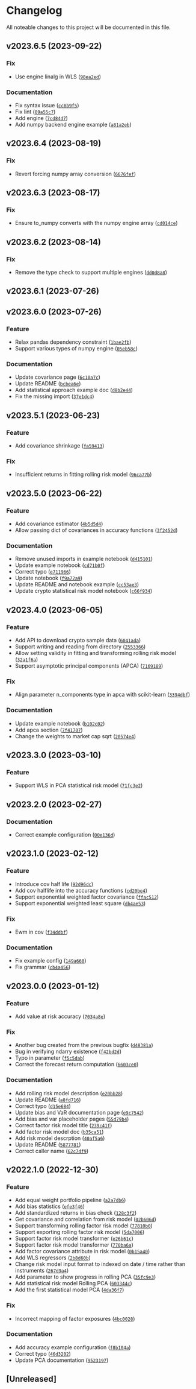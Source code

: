 # Changelog

All noteable changes to this project will be documented in this file.

<!--next-version-placeholder-->

## v2023.6.5 (2023-09-22)

### Fix

* Use engine linalg in WLS ([`98ea2ed`](https://github.com/factorpricingmodel/factor-pricing-model-risk-model/commit/98ea2ed5946fb1fac619f68003312b83446884ae))

### Documentation

* Fix syntax issue ([`cc8b9f5`](https://github.com/factorpricingmodel/factor-pricing-model-risk-model/commit/cc8b9f5c8d9936d7d6b53a2e743c3a473f4f6fa6))
* Fix lint ([`89a55c7`](https://github.com/factorpricingmodel/factor-pricing-model-risk-model/commit/89a55c7611e2a7abd59cda7e124903de10158df6))
* Add engine ([`7cd84d7`](https://github.com/factorpricingmodel/factor-pricing-model-risk-model/commit/7cd84d7620364ca6ed57ea01449ec9bd6410e241))
* Add numpy backend engine example ([`a81a2eb`](https://github.com/factorpricingmodel/factor-pricing-model-risk-model/commit/a81a2eb6f8e076626dd1bfd8da62ef64ee8d09cb))

## v2023.6.4 (2023-08-19)

### Fix

* Revert forcing numpy array conversion ([`6676fef`](https://github.com/factorpricingmodel/factor-pricing-model-risk-model/commit/6676fefc7842e41c10ca735afccc241fad0d1d6e))

## v2023.6.3 (2023-08-17)

### Fix

* Ensure to_numpy converts with the numpy engine array ([`cd014ce`](https://github.com/factorpricingmodel/factor-pricing-model-risk-model/commit/cd014ce0028e3796e66d1f27e74e7d9090562506))

## v2023.6.2 (2023-08-14)

### Fix

* Remove the type check to support multiple engines ([`dd0d8a8`](https://github.com/factorpricingmodel/factor-pricing-model-risk-model/commit/dd0d8a88a5146b42cae920c92fe68fe82f88ec25))

## v2023.6.1 (2023-07-26)



## v2023.6.0 (2023-07-26)

### Feature

* Relax pandas dependency constraint ([`1bae2fb`](https://github.com/factorpricingmodel/factor-pricing-model-risk-model/commit/1bae2fb779955636e1b57bff67abbfc5076661bd))
* Support various types of numpy engine ([`05eb58c`](https://github.com/factorpricingmodel/factor-pricing-model-risk-model/commit/05eb58cfdba0db6bd23a0bebac7dec061c58b1a3))

### Documentation

* Update covariance page ([`6c10a7c`](https://github.com/factorpricingmodel/factor-pricing-model-risk-model/commit/6c10a7cd608ed0d0d1a6b450d591884f1af60cb1))
* Update README ([`bcbea6e`](https://github.com/factorpricingmodel/factor-pricing-model-risk-model/commit/bcbea6e3ff0f9e7f29b966f1bdefe02ee85e175a))
* Add statistical approach example doc ([`d8b2e44`](https://github.com/factorpricingmodel/factor-pricing-model-risk-model/commit/d8b2e441b9c1f224e90b69e44cc724ca1fe78164))
* Fix the missing import ([`37e1dc4`](https://github.com/factorpricingmodel/factor-pricing-model-risk-model/commit/37e1dc46c4d460b34981475cd9f1c744eefb587c))

## v2023.5.1 (2023-06-23)

### Feature

* Add covariance shrinkage ([`fa59413`](https://github.com/factorpricingmodel/factor-pricing-model-risk-model/commit/fa59413221728f9dc4c8aebe15a3d65ee4cccc11))

### Fix

* Insufficient returns in fitting rolling risk model ([`96ca77b`](https://github.com/factorpricingmodel/factor-pricing-model-risk-model/commit/96ca77b70e6c7bcca86b47553d3e9507d04139da))

## v2023.5.0 (2023-06-22)

### Feature

* Add covariance estimator ([`4b5d5d4`](https://github.com/factorpricingmodel/factor-pricing-model-risk-model/commit/4b5d5d428faed82b21392d7eec93bb9bd38f5767))
* Allow passing dict of covariances in accuracy functions ([`3f2452d`](https://github.com/factorpricingmodel/factor-pricing-model-risk-model/commit/3f2452d7a59ae3b3c30ad339f52b4ef423edca02))

### Documentation

* Remove unused imports in example notebook ([`d415101`](https://github.com/factorpricingmodel/factor-pricing-model-risk-model/commit/d415101271b0058b61a1ad6d859246e5d1da8221))
* Update example notebook ([`cd71b0f`](https://github.com/factorpricingmodel/factor-pricing-model-risk-model/commit/cd71b0fcc804951ab1bde056702fcbfa2f67cd2e))
* Correct typo ([`e711966`](https://github.com/factorpricingmodel/factor-pricing-model-risk-model/commit/e711966b091d8a38d6c783552a058813b21eb323))
* Update notebook ([`f9a72a9`](https://github.com/factorpricingmodel/factor-pricing-model-risk-model/commit/f9a72a9aeb4bdf10af8c700d47fd9fefffd5c883))
* Update README and notebook example ([`cc53ae3`](https://github.com/factorpricingmodel/factor-pricing-model-risk-model/commit/cc53ae301be387a6dd2a5a133cf6f58b9e14386c))
* Update crypto statistical risk model notebook ([`c66f934`](https://github.com/factorpricingmodel/factor-pricing-model-risk-model/commit/c66f93462435ec40f895d1161c2b6003ccea637c))

## v2023.4.0 (2023-06-05)

### Feature

* Add API to download crypto sample data ([`6041ada`](https://github.com/factorpricingmodel/factor-pricing-model-risk-model/commit/6041adace44504aa0e280cdf96f0be1791cd3684))
* Support writing and reading from directory ([`2553366`](https://github.com/factorpricingmodel/factor-pricing-model-risk-model/commit/25533669a7f1f80924b217e3dbc1f9765d0acdff))
* Allow setting validity in fitting and transforming rolling risk model ([`32a1f6a`](https://github.com/factorpricingmodel/factor-pricing-model-risk-model/commit/32a1f6aade49867a1d25e07332585ff075e60861))
* Support asymptotic principal components (APCA) ([`7169189`](https://github.com/factorpricingmodel/factor-pricing-model-risk-model/commit/71691898e12e1165012778ac89d26ab6ff7353a8))

### Fix

* Align parameter n_components type in apca with scikit-learn ([`3394dbf`](https://github.com/factorpricingmodel/factor-pricing-model-risk-model/commit/3394dbf28e32840a2db9b15729738ab8d4a4c7a2))

### Documentation

* Update example notebook ([`b102c02`](https://github.com/factorpricingmodel/factor-pricing-model-risk-model/commit/b102c0287141398da87099d20021b2c9adea8361))
* Add apca section ([`7f41707`](https://github.com/factorpricingmodel/factor-pricing-model-risk-model/commit/7f4170718d7197d355cc6cea0a874366b55e173c))
* Change the weights to market cap sqrt ([`20574e4`](https://github.com/factorpricingmodel/factor-pricing-model-risk-model/commit/20574e4b8e7a05b649d9eb4742b18f7f66c6cbe3))

## v2023.3.0 (2023-03-10)
### Feature
* Support WLS in PCA statistical risk model ([`71fc3e2`](https://github.com/factorpricingmodel/factor-pricing-model-risk-model/commit/71fc3e2a32b2463eed822eb43184b6593d5073a3))

## v2023.2.0 (2023-02-27)
### Documentation
* Correct example configuration ([`00e136d`](https://github.com/factorpricingmodel/factor-pricing-model-risk-model/commit/00e136d59bd41634ce109c13652ba32d02c16d3a))

## v2023.1.0 (2023-02-12)
### Feature
* Introduce cov half life ([`92d96dc`](https://github.com/factorpricingmodel/factor-pricing-model-risk-model/commit/92d96dc5449e01dca49f0dce2d159891e082022e))
* Add cov halflife into the accuracy functions ([`cd20be4`](https://github.com/factorpricingmodel/factor-pricing-model-risk-model/commit/cd20be4bb91bd61435cfc1ff1791111f36424ce2))
* Support exponential weighted factor covariance ([`ffac512`](https://github.com/factorpricingmodel/factor-pricing-model-risk-model/commit/ffac512c0012aa372cc8ed7fed98f48df2c1e747))
* Support exponential weighted least square ([`db4ae53`](https://github.com/factorpricingmodel/factor-pricing-model-risk-model/commit/db4ae5360892c4d941fe3f815cfd0a26269012b4))

### Fix
* Ewm in cov ([`f34ddbf`](https://github.com/factorpricingmodel/factor-pricing-model-risk-model/commit/f34ddbfeb4c2409bed1f3ecddda2f1bdccd6bb60))

### Documentation
* Fix example config ([`149a660`](https://github.com/factorpricingmodel/factor-pricing-model-risk-model/commit/149a6607b008af0a7e19569e2302b4e5318f11f3))
* Fix grammar ([`cb4a456`](https://github.com/factorpricingmodel/factor-pricing-model-risk-model/commit/cb4a45625d2bb26b552fadead498f3ebe3059dd9))

## v2023.0.0 (2023-01-12)
### Feature
* Add value at risk accuracy ([`7034a8e`](https://github.com/factorpricingmodel/factor-pricing-model-risk-model/commit/7034a8e2455c1709d7ef63ae71d98cf50c272cb7))

### Fix
* Another bug created from the previous bugfix ([`d48381a`](https://github.com/factorpricingmodel/factor-pricing-model-risk-model/commit/d48381a1fb6e414e125b45bceae648b14823a3b5))
* Bug in verifying ndarry existence ([`f42bd2d`](https://github.com/factorpricingmodel/factor-pricing-model-risk-model/commit/f42bd2d38d9c6ba7f1680143fc5fb33182917262))
* Typo in parameter ([`f5c5dab`](https://github.com/factorpricingmodel/factor-pricing-model-risk-model/commit/f5c5dabbd0c07668372766d63215e316543ed880))
* Correct the forecast return computation ([`6603ce0`](https://github.com/factorpricingmodel/factor-pricing-model-risk-model/commit/6603ce00eb5e955c7203905c92496f395e030250))

### Documentation
* Add rolling risk model description ([`e20bb28`](https://github.com/factorpricingmodel/factor-pricing-model-risk-model/commit/e20bb28c1661184cdf826b013b1ce41fbd3f4a3c))
* Update README ([`a8fd716`](https://github.com/factorpricingmodel/factor-pricing-model-risk-model/commit/a8fd71669bd2e0c35b1b2284404663639d7c4e73))
* Correct typo ([`d15e684`](https://github.com/factorpricingmodel/factor-pricing-model-risk-model/commit/d15e684f7a9bbbf00368cf0c75a35ab848b1050a))
* Update bias and VaR documentation page ([`e9c7542`](https://github.com/factorpricingmodel/factor-pricing-model-risk-model/commit/e9c7542da8d3abfbbf433e85b42537de0d622250))
* Add bias and var placeholder pages ([`55d79b4`](https://github.com/factorpricingmodel/factor-pricing-model-risk-model/commit/55d79b43f768a61201bad7451326a356d1edd780))
* Correct factor risk model title ([`239c41f`](https://github.com/factorpricingmodel/factor-pricing-model-risk-model/commit/239c41f5d2ac16ff3c1a18b2a123162776c4e77c))
* Add factor risk model doc ([`b35ca51`](https://github.com/factorpricingmodel/factor-pricing-model-risk-model/commit/b35ca518d833bcc939112b18b00b5724b96ee5a4))
* Add risk model descrption ([`40af5a6`](https://github.com/factorpricingmodel/factor-pricing-model-risk-model/commit/40af5a6006e513c6ed0934c8ea22a5871e8b1301))
* Update README ([`5877781`](https://github.com/factorpricingmodel/factor-pricing-model-risk-model/commit/5877781d8c64e99155da596fdc5a31b0c8d90e51))
* Correct caller name ([`62c7df9`](https://github.com/factorpricingmodel/factor-pricing-model-risk-model/commit/62c7df9c025a7d384124b21c13170a48b042814c))

## v2022.1.0 (2022-12-30)
### Feature
* Add equal weight portfolio pipeline ([`a2a7db6`](https://github.com/factorpricingmodel/factor-pricing-model-risk-model/commit/a2a7db6a01c92e7819d0c5d5ee4800bd250913f9))
* Add bias statistics ([`efe3f46`](https://github.com/factorpricingmodel/factor-pricing-model-risk-model/commit/efe3f46f4305ce77833e445cf7529558c5e6b2d5))
* Add standardized returns in bias check ([`128c3f2`](https://github.com/factorpricingmodel/factor-pricing-model-risk-model/commit/128c3f20383e6d62e91f3ad30fc11b3adc23b7d5))
* Get covariance and correlation from risk model ([`02b606d`](https://github.com/factorpricingmodel/factor-pricing-model-risk-model/commit/02b606dc9f95320e83943a019c1a35ab315cb6b7))
* Support transforming rolling factor risk model ([`77810b0`](https://github.com/factorpricingmodel/factor-pricing-model-risk-model/commit/77810b0867ff37e2a64c02f9acc9f07222d804d3))
* Support exporting rolling factor risk model ([`5da7006`](https://github.com/factorpricingmodel/factor-pricing-model-risk-model/commit/5da7006de46fa278e086881743fc8adc5822f479))
* Support factor risk model transformer ([`e26b61c`](https://github.com/factorpricingmodel/factor-pricing-model-risk-model/commit/e26b61c59b8515ab4853c2adecd16d60b8177eee))
* Support factor risk model transformer ([`770ba6a`](https://github.com/factorpricingmodel/factor-pricing-model-risk-model/commit/770ba6a619e937c78a0f308a33990dd509e5d169))
* Add factor covariance attribute in risk model ([`0b15a40`](https://github.com/factorpricingmodel/factor-pricing-model-risk-model/commit/0b15a401897e6f5e87a8300aed85fc59e6a15709))
* Add WLS regressors ([`2b8d60b`](https://github.com/factorpricingmodel/factor-pricing-model-risk-model/commit/2b8d60b8ba00a719d1a8d5d2721719636a3f3f1d))
* Change risk model input format to indexed on date / time rather than instruments ([`267d9a4`](https://github.com/factorpricingmodel/factor-pricing-model-risk-model/commit/267d9a4e1809e3709c57d67f1661655353314ee6))
* Add parameter to show progress in rolling PCA ([`35fc9e3`](https://github.com/factorpricingmodel/factor-pricing-model-risk-model/commit/35fc9e3130805ebf1b2cb9fd955e17187938a3b1))
* Add statistical risk model Rolling PCA ([`603344c`](https://github.com/factorpricingmodel/factor-pricing-model-risk-model/commit/603344cafcaed8179d075e8fcfe2e9975a931c29))
* Add the first statistical model PCA ([`4da36f7`](https://github.com/factorpricingmodel/factor-pricing-model-risk-model/commit/4da36f7987e8876bc615b721aa41d1b9462f003c))

### Fix
* Incorrect mapping of factor exposures ([`4bc0028`](https://github.com/factorpricingmodel/factor-pricing-model-risk-model/commit/4bc00285f5dbb38e644d67c0c245c988e5e614e0))

### Documentation
* Add accuracy example configuration ([`f8b104a`](https://github.com/factorpricingmodel/factor-pricing-model-risk-model/commit/f8b104a26028f66947569c5fc2ef54fd24f8e7b0))
* Correct typo ([`46d3202`](https://github.com/factorpricingmodel/factor-pricing-model-risk-model/commit/46d32028c22ff58349c478927c9abbe6145a984c))
* Update PCA documentation ([`9523197`](https://github.com/factorpricingmodel/factor-pricing-model-risk-model/commit/952319735778302aae950a0e1160b659960650ae))

## [Unreleased]
